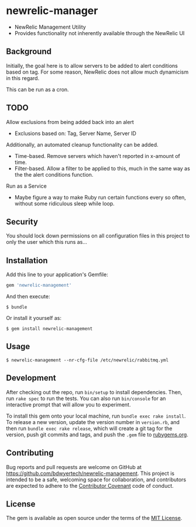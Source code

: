 # newrelic-manager
* NewRelic Management Utility
* Provides functionality not inherently available through the NewRelic UI

## Background
Initially, the goal here is to allow servers to be added to alert conditions based on tag.  For some reason, NewRelic does not allow much dynamicism in this regard.

This can be run as a cron.

## TODO
Allow exclusions from being added back into an alert
- Exclusions based on: Tag, Server Name, Server ID

Additionally, an automated cleanup functionality can be added.
 - Time-based.  Remove servers which haven't reported in x-amount of time.
 - Filter-based.  Allow a filter to be applied to this, much in the same way as the the alert conditions function.

Run as a Service
 - Maybe figure a way to make Ruby run certain functions every so often, without some ridiculous sleep while loop.


## Security
You should lock down permissions on all configuration files in this project to only the user which this runs as...

## Installation

Add this line to your application's Gemfile:

```ruby
gem 'newrelic-management'
```

And then execute:

    $ bundle

Or install it yourself as:

    $ gem install newrelic-management

## Usage

    $ newrelic-management --nr-cfg-file /etc/newrelic/rabbitmq.yml

## Development

After checking out the repo, run `bin/setup` to install dependencies. Then, run `rake spec` to run the tests. You can also run `bin/console` for an interactive prompt that will allow you to experiment.

To install this gem onto your local machine, run `bundle exec rake install`. To release a new version, update the version number in `version.rb`, and then run `bundle exec rake release`, which will create a git tag for the version, push git commits and tags, and push the `.gem` file to [rubygems.org](https://rubygems.org).

## Contributing

Bug reports and pull requests are welcome on GitHub at https://github.com/bdwyertech/newrelic-management. This project is intended to be a safe, welcoming space for collaboration, and contributors are expected to adhere to the [Contributor Covenant](http://contributor-covenant.org) code of conduct.


## License

The gem is available as open source under the terms of the [MIT License](http://opensource.org/licenses/MIT).
